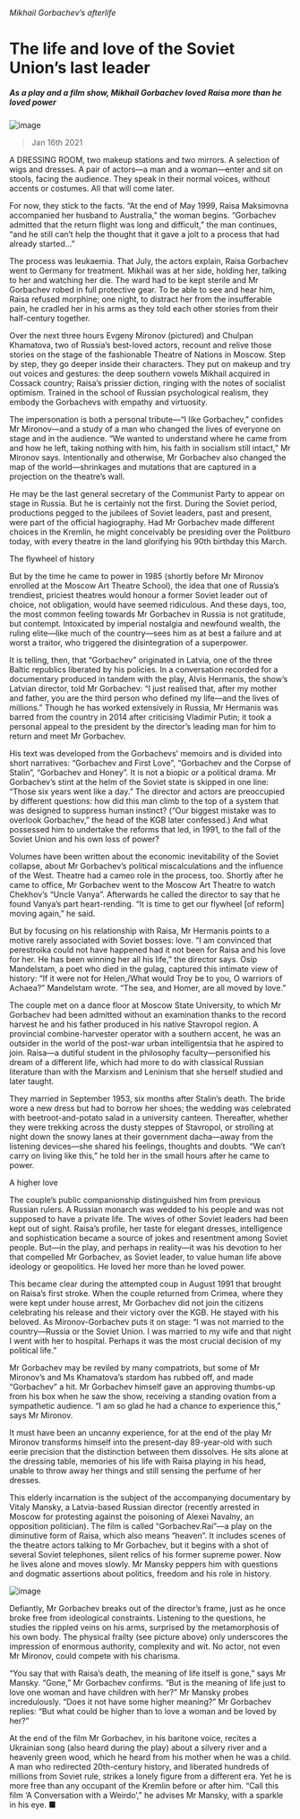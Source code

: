 ###### Mikhail Gorbachev’s afterlife
# The life and love of the Soviet Union’s last leader 
##### As a play and a film show, Mikhail Gorbachev loved Raisa more than he loved power 
![image](images/20210116_BKP007_0.jpg) 
> Jan 16th 2021 

A DRESSING ROOM, two makeup stations and two mirrors. A selection of wigs and dresses. A pair of actors—a man and a woman—enter and sit on stools, facing the audience. They speak in their normal voices, without accents or costumes. All that will come later.

For now, they stick to the facts. “At the end of May 1999, Raisa Maksimovna accompanied her husband to Australia,” the woman begins. “Gorbachev admitted that the return flight was long and difficult,” the man continues, “and he still can’t help the thought that it gave a jolt to a process that had already started…”


The process was leukaemia. That July, the actors explain, Raisa Gorbachev went to Germany for treatment. Mikhail was at her side, holding her, talking to her and watching her die. The ward had to be kept sterile and Mr Gorbachev robed in full protective gear. To be able to see and hear him, Raisa refused morphine; one night, to distract her from the insufferable pain, he cradled her in his arms as they told each other stories from their half-century together.

Over the next three hours Evgeny Mironov (pictured) and Chulpan Khamatova, two of Russia’s best-loved actors, recount and relive those stories on the stage of the fashionable Theatre of Nations in Moscow. Step by step, they go deeper inside their characters. They put on makeup and try out voices and gestures: the deep southern vowels Mikhail acquired in Cossack country; Raisa’s prissier diction, ringing with the notes of socialist optimism. Trained in the school of Russian psychological realism, they embody the Gorbachevs with empathy and virtuosity.

The impersonation is both a personal tribute—“I like Gorbachev,” confides Mr Mironov—and a study of a man who changed the lives of everyone on stage and in the audience. “We wanted to understand where he came from and how he left, taking nothing with him, his faith in socialism still intact,” Mr Mironov says. Intentionally and otherwise, Mr Gorbachev also changed the map of the world—shrinkages and mutations that are captured in a projection on the theatre’s wall.

He may be the last general secretary of the Communist Party to appear on stage in Russia. But he is certainly not the first. During the Soviet period, productions pegged to the jubilees of Soviet leaders, past and present, were part of the official hagiography. Had Mr Gorbachev made different choices in the Kremlin, he might conceivably be presiding over the Politburo today, with every theatre in the land glorifying his 90th birthday this March.
The flywheel of history

But by the time he came to power in 1985 (shortly before Mr Mironov enrolled at the Moscow Art Theatre School), the idea that one of Russia’s trendiest, priciest theatres would honour a former Soviet leader out of choice, not obligation, would have seemed ridiculous. And these days, too, the most common feeling towards Mr Gorbachev in Russia is not gratitude, but contempt. Intoxicated by imperial nostalgia and newfound wealth, the ruling elite—like much of the country—sees him as at best a failure and at worst a traitor, who triggered the disintegration of a superpower.

It is telling, then, that “Gorbachev” originated in Latvia, one of the three Baltic republics liberated by his policies. In a conversation recorded for a documentary produced in tandem with the play, Alvis Hermanis, the show’s Latvian director, told Mr Gorbachev: “I just realised that, after my mother and father, you are the third person who defined my life—and the lives of millions.” Though he has worked extensively in Russia, Mr Hermanis was barred from the country in 2014 after criticising Vladimir Putin; it took a personal appeal to the president by the director’s leading man for him to return and meet Mr Gorbachev.

His text was developed from the Gorbachevs’ memoirs and is divided into short narratives: “Gorbachev and First Love”, “Gorbachev and the Corpse of Stalin”, “Gorbachev and Honey”. It is not a biopic or a political drama. Mr Gorbachev’s stint at the helm of the Soviet state is skipped in one line: “Those six years went like a day.” The director and actors are preoccupied by different questions: how did this man climb to the top of a system that was designed to suppress human instinct? (“Our biggest mistake was to overlook Gorbachev,” the head of the KGB later confessed.) And what possessed him to undertake the reforms that led, in 1991, to the fall of the Soviet Union and his own loss of power?

Volumes have been written about the economic inevitability of the Soviet collapse, about Mr Gorbachev’s political miscalculations and the influence of the West. Theatre had a cameo role in the process, too. Shortly after he came to office, Mr Gorbachev went to the Moscow Art Theatre to watch Chekhov’s “Uncle Vanya”. Afterwards he called the director to say that he found Vanya’s part heart-rending. “It is time to get our flywheel [of reform] moving again,” he said.

But by focusing on his relationship with Raisa, Mr Hermanis points to a motive rarely associated with Soviet bosses: love. “I am convinced that perestroika could not have happened had it not been for Raisa and his love for her. He has been winning her all his life,” the director says. Osip Mandelstam, a poet who died in the gulag, captured this intimate view of history: “If it were not for Helen,/What would Troy be to you, O warriors of Achaea?” Mandelstam wrote. “The sea, and Homer, are all moved by love.”

The couple met on a dance floor at Moscow State University, to which Mr Gorbachev had been admitted without an examination thanks to the record harvest he and his father produced in his native Stavropol region. A provincial combine-harvester operator with a southern accent, he was an outsider in the world of the post-war urban intelligentsia that he aspired to join. Raisa—a dutiful student in the philosophy faculty—personified his dream of a different life, which had more to do with classical Russian literature than with the Marxism and Leninism that she herself studied and later taught.

They married in September 1953, six months after Stalin’s death. The bride wore a new dress but had to borrow her shoes; the wedding was celebrated with beetroot-and-potato salad in a university canteen. Thereafter, whether they were trekking across the dusty steppes of Stavropol, or strolling at night down the snowy lanes at their government dacha—away from the listening devices—she shared his feelings, thoughts and doubts. “We can’t carry on living like this,” he told her in the small hours after he came to power.
A higher love

The couple’s public companionship distinguished him from previous Russian rulers. A Russian monarch was wedded to his people and was not supposed to have a private life. The wives of other Soviet leaders had been kept out of sight. Raisa’s profile, her taste for elegant dresses, intelligence and sophistication became a source of jokes and resentment among Soviet people. But—in the play, and perhaps in reality—it was his devotion to her that compelled Mr Gorbachev, as Soviet leader, to value human life above ideology or geopolitics. He loved her more than he loved power.

This became clear during the attempted coup in August 1991 that brought on Raisa’s first stroke. When the couple returned from Crimea, where they were kept under house arrest, Mr Gorbachev did not join the citizens celebrating his release and their victory over the KGB. He stayed with his beloved. As Mironov-Gorbachev puts it on stage: “I was not married to the country—Russia or the Soviet Union. I was married to my wife and that night I went with her to hospital. Perhaps it was the most crucial decision of my political life.”

Mr Gorbachev may be reviled by many compatriots, but some of Mr Mironov’s and Ms Khamatova’s stardom has rubbed off, and made “Gorbachev” a hit. Mr Gorbachev himself gave an approving thumbs-up from his box when he saw the show, receiving a standing ovation from a sympathetic audience. “I am so glad he had a chance to experience this,” says Mr Mironov.

It must have been an uncanny experience, for at the end of the play Mr Mironov transforms himself into the present-day 89-year-old with such eerie precision that the distinction between them dissolves. He sits alone at the dressing table, memories of his life with Raisa playing in his head, unable to throw away her things and still sensing the perfume of her dresses.

This elderly incarnation is the subject of the accompanying documentary by Vitaly Mansky, a Latvia-based Russian director (recently arrested in Moscow for protesting against the poisoning of Alexei Navalny, an opposition politician). The film is called “Gorbachev.Rai”—a play on the diminutive form of Raisa, which also means “heaven”. It includes scenes of the theatre actors talking to Mr Gorbachev, but it begins with a shot of several Soviet telephones, silent relics of his former supreme power. Now he lives alone and moves slowly. Mr Mansky peppers him with questions and dogmatic assertions about politics, freedom and his role in history.
![image](images/20210116_BKP009_0.jpg) 


Defiantly, Mr Gorbachev breaks out of the director’s frame, just as he once broke free from ideological constraints. Listening to the questions, he studies the rippled veins on his arms, surprised by the metamorphosis of his own body. The physical frailty (see picture above) only underscores the impression of enormous authority, complexity and wit. No actor, not even Mr Mironov, could compete with his charisma.

“You say that with Raisa’s death, the meaning of life itself is gone,” says Mr Mansky. “Gone,” Mr Gorbachev confirms. “But is the meaning of life just to love one woman and have children with her?” Mr Mansky probes incredulously. “Does it not have some higher meaning?” Mr Gorbachev replies: “But what could be higher than to love a woman and be loved by her?”

At the end of the film Mr Gorbachev, in his baritone voice, recites a Ukrainian song (also heard during the play) about a silvery river and a heavenly green wood, which he heard from his mother when he was a child. A man who redirected 20th-century history, and liberated hundreds of millions from Soviet rule, strikes a lonely figure from a different era. Yet he is more free than any occupant of the Kremlin before or after him. “Call this film ‘A Conversation with a Weirdo’,” he advises Mr Mansky, with a sparkle in his eye. ■
